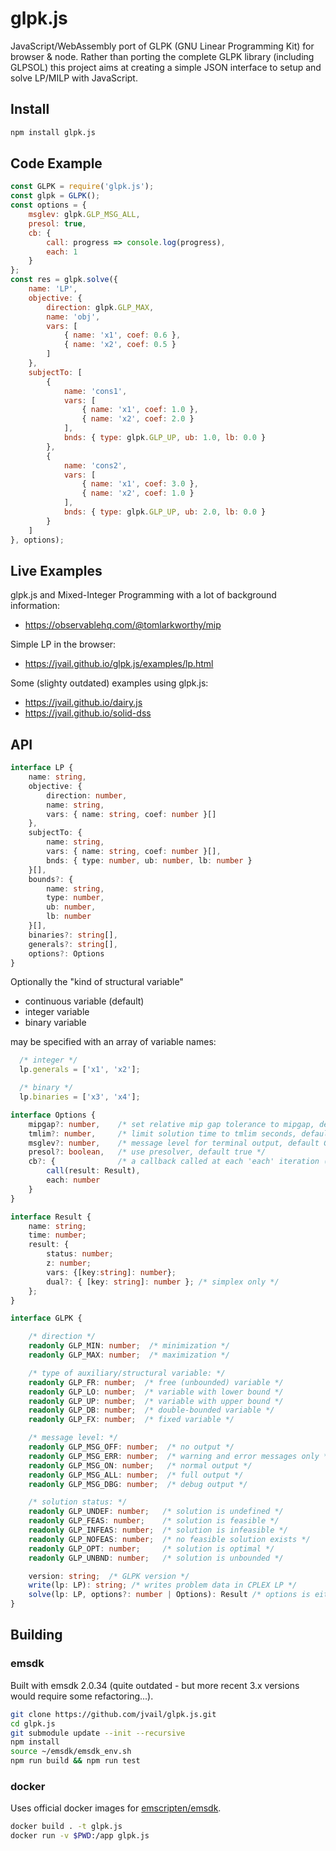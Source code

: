 # glpk.js

JavaScript/WebAssembly port of GLPK (GNU Linear Programming Kit) for browser & node. Rather than porting the complete GLPK library (including GLPSOL) this project aims at creating a simple JSON interface to setup and solve LP/MILP with JavaScript.

## Install

```sh
npm install glpk.js
```

## Code Example

```js
const GLPK = require('glpk.js');
const glpk = GLPK();
const options = {
    msglev: glpk.GLP_MSG_ALL,
    presol: true,
    cb: {
        call: progress => console.log(progress),
        each: 1
    }
};
const res = glpk.solve({
    name: 'LP',
    objective: {
        direction: glpk.GLP_MAX,
        name: 'obj',
        vars: [
            { name: 'x1', coef: 0.6 },
            { name: 'x2', coef: 0.5 }
        ]
    },
    subjectTo: [
        {
            name: 'cons1',
            vars: [
                { name: 'x1', coef: 1.0 },
                { name: 'x2', coef: 2.0 }
            ],
            bnds: { type: glpk.GLP_UP, ub: 1.0, lb: 0.0 }
        },
        {
            name: 'cons2',
            vars: [
                { name: 'x1', coef: 3.0 },
                { name: 'x2', coef: 1.0 }
            ],
            bnds: { type: glpk.GLP_UP, ub: 2.0, lb: 0.0 }
        }
    ]
}, options);
```
## Live Examples

glpk.js and Mixed-Integer Programming with a lot of background information:

* https://observablehq.com/@tomlarkworthy/mip

Simple LP in the browser:

* https://jvail.github.io/glpk.js/examples/lp.html

Some (slighty outdated) examples using glpk.js:

* https://jvail.github.io/dairy.js
* https://jvail.github.io/solid-dss


## API

```typescript
interface LP {
    name: string,
    objective: {
        direction: number,
        name: string,
        vars: { name: string, coef: number }[]
    },
    subjectTo: {
        name: string,
        vars: { name: string, coef: number }[],
        bnds: { type: number, ub: number, lb: number }
    }[],
    bounds?: {
        name: string,
        type: number,
        ub: number,
        lb: number
    }[],
    binaries?: string[],
    generals?: string[],
    options?: Options
}
```

Optionally the "kind of structural variable"

* continuous variable (default)
* integer variable
* binary variable

may be specified with an array of variable names:

```js
  /* integer */
  lp.generals = ['x1', 'x2'];

  /* binary */
  lp.binaries = ['x3', 'x4'];
```


```typescript
interface Options {
    mipgap?: number,    /* set relative mip gap tolerance to mipgap, default 0.0 */
    tmlim?: number,     /* limit solution time to tmlim seconds, default INT_MAX */
    msglev?: number,    /* message level for terminal output, default GLP_MSG_ERR */
    presol?: boolean,   /* use presolver, default true */
    cb?: {              /* a callback called at each 'each' iteration (only simplex) */
        call(result: Result),
        each: number
    }
}

interface Result {
    name: string;
    time: number;
    result: {
        status: number;
        z: number;
        vars: {[key:string]: number};
        dual?: { [key: string]: number }; /* simplex only */
    };
}

interface GLPK {

    /* direction */
    readonly GLP_MIN: number;  /* minimization */
    readonly GLP_MAX: number;  /* maximization */

    /* type of auxiliary/structural variable: */
    readonly GLP_FR: number;  /* free (unbounded) variable */
    readonly GLP_LO: number;  /* variable with lower bound */
    readonly GLP_UP: number;  /* variable with upper bound */
    readonly GLP_DB: number;  /* double-bounded variable */
    readonly GLP_FX: number;  /* fixed variable */

    /* message level: */
    readonly GLP_MSG_OFF: number;  /* no output */
    readonly GLP_MSG_ERR: number;  /* warning and error messages only */
    readonly GLP_MSG_ON: number;   /* normal output */
    readonly GLP_MSG_ALL: number;  /* full output */
    readonly GLP_MSG_DBG: number;  /* debug output */

    /* solution status: */
    readonly GLP_UNDEF: number;   /* solution is undefined */
    readonly GLP_FEAS: number;    /* solution is feasible */
    readonly GLP_INFEAS: number;  /* solution is infeasible */
    readonly GLP_NOFEAS: number;  /* no feasible solution exists */
    readonly GLP_OPT: number;     /* solution is optimal */
    readonly GLP_UNBND: number;   /* solution is unbounded */

    version: string;  /* GLPK version */
    write(lp: LP): string; /* writes problem data in CPLEX LP */
    solve(lp: LP, options?: number | Options): Result /* options is either a glp message level or an options obj */
}
```

## Building

### emsdk

Built with emsdk 2.0.34 (quite outdated - but more recent 3.x versions would require some refactoring...).

```sh
git clone https://github.com/jvail/glpk.js.git
cd glpk.js
git submodule update --init --recursive
npm install
source ~/emsdk/emsdk_env.sh
npm run build && npm run test
```

### docker

Uses official docker images for [emscripten/emsdk](https://hub.docker.com/r/emscripten/emsdk/tags).

```sh
docker build . -t glpk.js
docker run -v $PWD:/app glpk.js
```
